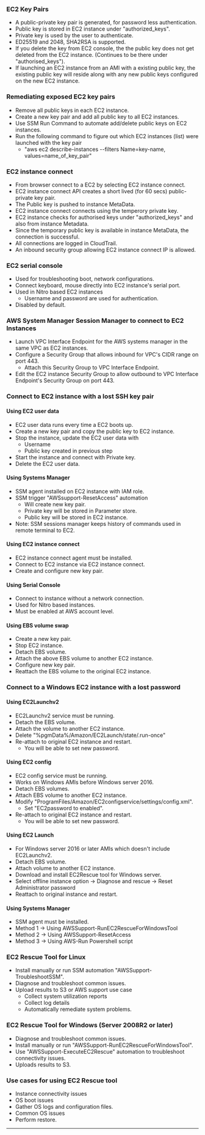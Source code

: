 
### EC2 Key Pairs

- A public-private key pair is generated, for password less authentication.
- Public key is stored in EC2 instance under "authorized_keys".
- Private key is used by the user to authenticate.
- ED25519 and 2048, SHA2RSA is supported.
- If you delete the key from EC2 console, the the public key does not get deleted from the EC2 instance. (Continues to be there under "authorised_keys").
- If launching an EC2 instance from an AMI with a existing public key, the existing public key will reside along with any new public keys configured on the new EC2 instance.

### Remediating exposed EC2 key pairs

- Remove all public keys in each EC2 instance.
- Create a new key pair and add all public key to all EC2 instances.
- Use SSM Run Command to automate add/delete public keys on EC2 instances.
- Run the following command to figure out which EC2 instances (list) were launched with the key pair
	- "aws ec2 describe-instances --filters Name=key-name, values=name_of_key_pair"

### EC2 instance connect

- From browser connect to a EC2 by selecting EC2 instance connect.
- EC2 instance connect API creates a short lived (for 60 secs) public-private key pair.
- The Public key is pushed to instance MetaData.
- EC2 instance connect connects using the temperory private key.
- EC2 instance checks for authorised keys under "authorized_keys" and also from instance Metadata.
- Since the temporary public key is available in instance MetaData, the connection is successful.
- All connections are logged in CloudTrail.
- An inbound security group allowing EC2 instance connect IP is allowed.

### EC2 serial console

- Used for troubleshooting boot, network configurations.
- Connect keyboard, mouse directly into EC2 instance's serial port.
- Used in Nitro based EC2 instances
	- Username and password are used for authentication.
- Disabled by default.

### AWS System Manager Session Manager to connect to EC2 Instances

- Launch VPC Interface Endpoint for the AWS systems manager in the same VPC as EC2 instances.
- Configure a Security Group that allows inbound for VPC's CIDR range on port 443.
	- Attach this Security Group to VPC Interface Endpoint.
- Edit the EC2 instance Security Group to allow outbound to VPC Interface Endpoint's Security Group on port 443.

### Connect to EC2 instance with a lost SSH key pair

#### Using EC2 user data

- EC2 user data runs every time a EC2 boots up.
- Create a new key pair and copy the public key to EC2 instance.
- Stop the instance, update the EC2 user data with
	- Username
	- Public key created in previous step
- Start the instance and connect with Private key.
- Delete the EC2 user data.

#### Using Systems Manager

- SSM agent installed on EC2 instance with IAM role.
- SSM trigger "AWSsupport-ResetAccess" automation
	- Will create new key pair.
	- Private key will be stored in Parameter store.
	- Public key will be stored in EC2 instance.
- Note: SSM sessions manager keeps history of commands used in remote terminal to EC2.

#### Using EC2 instance connect

- EC2 instance connect agent must be installed.
- Connect to EC2 instance via EC2 instance connect.
- Create and configure new key pair.

#### Using Serial Console

- Connect to instance without a network connection.
- Used for Nitro based instances.
- Must be enabled at AWS account level.

#### Using EBS volume swap

- Create a new key pair.
- Stop EC2 instance.
- Detach EBS volume.
- Attach the above EBS volume to another EC2 instance.
- Configure new key pair.
- Reattach the EBS volume to the original EC2 instance.

### Connect to a Windows EC2 instance with a lost password

#### Using EC2Launchv2

- EC2Launchv2 service must be running.
- Detach the EBS volume.
- Attach the volume to another EC2 instance.
- Delete "%pgmData%/Amazon/EC2Launch/state/.run-once"
- Re-attach to original EC2 instance and restart.
	- You will be able to set new password.

#### Using EC2 config

- EC2 config service must be running.
- Works on Windows AMIs before Windows server 2016.
- Detach EBS volumes.
- Attach EBS volume to another EC2 instance.
- Modify "ProgramFiles/Amazon/EC2configservice/settings/config.xml".
	- Set "EC2password to enabled".
- Re-attach to original EC2 instance and restart.
	- You will be able to set new password.

#### Using EC2 Launch

- For Windows server 2016 or later AMIs which doesn't include EC2Launchv2.
- Detach EBS volume.
- Attach volume to another EC2 instance.
- Download and install EC2Rescue tool for Windows server.
- Select offline instance option -> Diagnose and rescue -> Reset Administrator password
- Reattach to original instance and restart.

#### Using Systems Manager

- SSM agent must be installed.
- Method 1 -> Using AWSSupport-RunEC2RescueForWindowsTool
- Method 2 -> Using AWSSupport-ResetAccess
- Method 3 -> Using AWS-Run Powershell script

### EC2 Rescue Tool for Linux

- Install manually or run SSM automation "AWSSupport-TroubleshootSSM".
- Diagnose and troubleshoot common issues.
- Upload results to S3 or AWS support use case
	- Collect system utilization reports
	- Collect log details
	- Automatically remediate system problems.

### EC2 Rescue Tool for Windows (Server 2008R2 or later)

- Diagnose and troubleshoot common issues.
- Install manually or run "AWSSupport-RunEC2RescueForWindowsTool".
- Use "AWSSupport-ExecuteEC2Rescue" automation to troubleshoot connectivity issues.
- Uploads results to S3.
  
### Use cases for using EC2 Rescue tool
- Instance connectivity issues
- OS boot issues
- Gather OS logs and configuration files.
- Common OS issues
- Perform restore.


---



